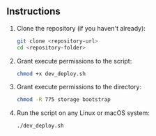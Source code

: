## Instructions

1. Clone the repository (if you haven't already):

    ```bash
    git clone <repository-url>
    cd <repository-folder>
    ```

2. Grant execute permissions to the script:

    ```bash
    chmod +x dev_deploy.sh
    ```

3. Grant execute permissions to the directory:

    ```bash
    chmod -R 775 storage bootstrap
    ```

4. Run the script on any Linux or macOS system:

    ```bash
    ./dev_deploy.sh
    ```
